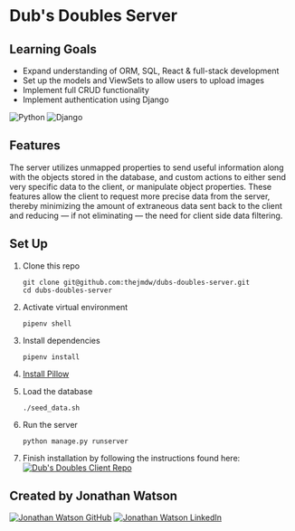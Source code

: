 # Dub's Doubles Server

## Learning Goals

- Expand understanding of ORM, SQL, React & full-stack development
- Set up the models and ViewSets to allow users to upload images
- Implement full CRUD functionality
- Implement authentication using Django

![Python](https://img.shields.io/badge/python-3670A0?style=for-the-badge&logo=python&logoColor=ffdd54) ![Django](https://img.shields.io/badge/django-%23092E20.svg?style=for-the-badge&logo=django&logoColor=white)

## Features

The server utilizes unmapped properties to send useful information along with the objects stored in the database, and custom actions to either send very specific data to the client, or manipulate object properties. These features allow the client to request more precise data from the server, thereby minimizing the amount of extraneous data sent back to the client and reducing &mdash; if not eliminating &mdash; the need for client side data filtering.

## Set Up

1. Clone this repo

    ```
    git clone git@github.com:thejmdw/dubs-doubles-server.git
    cd dubs-doubles-server
    ```

2. Activate virtual environment

    ```
    pipenv shell
    ```

3. Install dependencies

    ```
    pipenv install
    ```

4. [Install Pillow](https://pillow.readthedocs.io/en/stable/installation.html)

5. Load the database

    ```
    ./seed_data.sh
    ```

5. Run the server

    ```
    python manage.py runserver
    ```

6. Finish installation by following the instructions found here:
<a href="https://www.github.com/thejmdw/dubs-doubles-client" target="_blank"><img src="https://img.shields.io/badge/client_repo%20-%2375120e.svg?&style=for-the-badge&&logoColor=white" alt="Dub's Doubles Client Repo" style="height: auto !important; width: auto !important;" /></a>

## Created by Jonathan Watson

<a href="https://www.github.com/thejmdw/" target="_blank"><img src="https://img.shields.io/badge/github%20-%23121011.svg?&style=for-the-badge&logo=github&logoColor=white" alt="Jonathan Watson GitHub" style="height: auto !important;width: auto !important;" /></a> <a href="https://www.linkedin.com/in/thejmdw/" target="_blank"><img src="https://img.shields.io/badge/linkedin%20-%230077B5.svg?&style=for-the-badge&logo=linkedin&logoColor=white" alt="Jonathan Watson LinkedIn" style="height: auto !important;width: auto !important;" /></a>